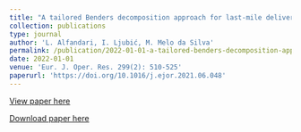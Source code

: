 ```yaml
---
title: "A tailored Benders decomposition approach for last-mile delivery with autonomous robots"
collection: publications
type: journal
author: 'L. Alfandari, I. Ljubić, M. Melo da Silva'
permalink: /publication/2022-01-01-a-tailored-benders-decomposition-approach-for-last-mile-delivery-with-autonomous-robots
date: 2022-01-01
venue: 'Eur. J. Oper. Res. 299(2): 510-525'
paperurl: 'https://doi.org/10.1016/j.ejor.2021.06.048'
---
```

[View paper here](https://doi.org/10.1016/j.ejor.2021.06.048)

[Download paper here](http://www.optimization-online.org/DB_HTML/2021/03/8279.html)
